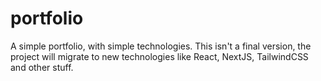 # portfolio

A simple portfolio, with simple technologies.
This isn't a final version, the project will migrate to new technologies like React, NextJS, TailwindCSS and other stuff.